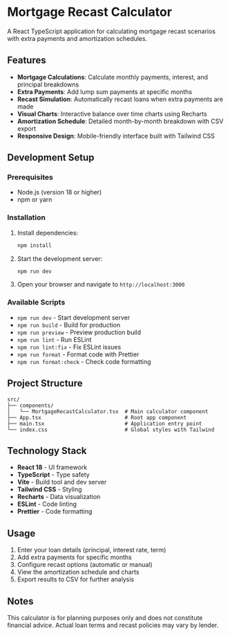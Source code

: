 # Mortgage Recast Calculator

A React TypeScript application for calculating mortgage recast scenarios with extra payments and amortization schedules.

## Features

- **Mortgage Calculations**: Calculate monthly payments, interest, and principal breakdowns
- **Extra Payments**: Add lump sum payments at specific months
- **Recast Simulation**: Automatically recast loans when extra payments are made
- **Visual Charts**: Interactive balance over time charts using Recharts
- **Amortization Schedule**: Detailed month-by-month breakdown with CSV export
- **Responsive Design**: Mobile-friendly interface built with Tailwind CSS

## Development Setup

### Prerequisites

- Node.js (version 18 or higher)
- npm or yarn

### Installation

1. Install dependencies:
   ```bash
   npm install
   ```

2. Start the development server:
   ```bash
   npm run dev
   ```

3. Open your browser and navigate to `http://localhost:3000`

### Available Scripts

- `npm run dev` - Start development server
- `npm run build` - Build for production
- `npm run preview` - Preview production build
- `npm run lint` - Run ESLint
- `npm run lint:fix` - Fix ESLint issues
- `npm run format` - Format code with Prettier
- `npm run format:check` - Check code formatting

## Project Structure

```
src/
├── components/
│   └── MortgageRecastCalculator.tsx  # Main calculator component
├── App.tsx                           # Root app component
├── main.tsx                          # Application entry point
└── index.css                         # Global styles with Tailwind
```

## Technology Stack

- **React 18** - UI framework
- **TypeScript** - Type safety
- **Vite** - Build tool and dev server
- **Tailwind CSS** - Styling
- **Recharts** - Data visualization
- **ESLint** - Code linting
- **Prettier** - Code formatting

## Usage

1. Enter your loan details (principal, interest rate, term)
2. Add extra payments for specific months
3. Configure recast options (automatic or manual)
4. View the amortization schedule and charts
5. Export results to CSV for further analysis

## Notes

This calculator is for planning purposes only and does not constitute financial advice. Actual loan terms and recast policies may vary by lender.
